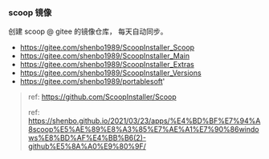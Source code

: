 ### scoop 镜像

创建 scoop @ gitee 的镜像仓库， 每天自动同步。

- https://gitee.com/shenbo1989/ScoopInstaller_Scoop
- https://gitee.com/shenbo1989/ScoopInstaller_Main
- https://gitee.com/shenbo1989/ScoopInstaller_Extras
- https://gitee.com/shenbo1989/ScoopInstaller_Versions
- https://gitee.com/shenbo1989/portablesoft'


> ref: https://github.com/ScoopInstaller/Scoop
>
> ref: https://shenbo.github.io/2021/03/23/apps/%E4%BD%BF%E7%94%A8scoop%E5%AE%89%E8%A3%85%E7%AE%A1%E7%90%86windows%E8%BD%AF%E4%BB%B6(2)-github%E5%8A%A0%E9%80%9F/
